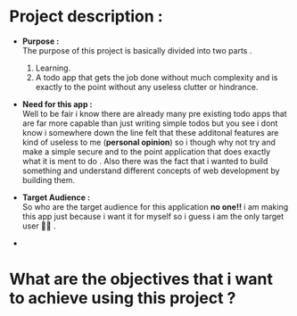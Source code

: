 # Project description :

-  **Purpose :** <br>
The purpose of this project is basically divided into two parts .
    1. Learning.
    2. A todo app that gets the job done without much complexity and is exactly to the point without any useless clutter or hindrance.


-  **Need for this app :** <br>
Well to be fair i know there are already many pre existing todo apps that are far more capable than just writing simple todos but you see i dont know i somewhere down the line felt that these additonal features are kind of useless to me (**personal opinion**) so i though why not try and make a simple secure and to the point application that does exactly what it is ment to do . Also there was the fact that i wanted to build something and understand different concepts of web development by building them.

- **Target Audience :** <br>
So who are the target audience for this application
**no one!!** i am making this app just because i want it for myself so i guess i am the only target user 🤣🤣 .

- 






# What are the objectives that i want to achieve using this project ?

